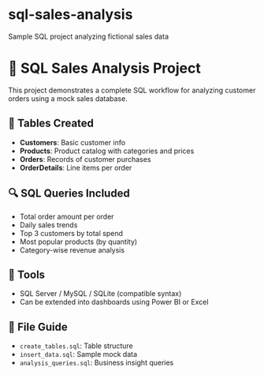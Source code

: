 # sql-sales-analysis
Sample SQL project analyzing fictional sales data

# 🛒 SQL Sales Analysis Project

This project demonstrates a complete SQL workflow for analyzing customer orders using a mock sales database.

## 📁 Tables Created
- **Customers**: Basic customer info
- **Products**: Product catalog with categories and prices
- **Orders**: Records of customer purchases
- **OrderDetails**: Line items per order

## 🔍 SQL Queries Included
- Total order amount per order
- Daily sales trends
- Top 3 customers by total spend
- Most popular products (by quantity)
- Category-wise revenue analysis

## 🔧 Tools
- SQL Server / MySQL / SQLite (compatible syntax)
- Can be extended into dashboards using Power BI or Excel

## 📎 File Guide
- `create_tables.sql`: Table structure
- `insert_data.sql`: Sample mock data
- `analysis_queries.sql`: Business insight queries

